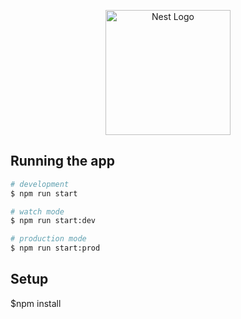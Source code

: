 <p align="center">
  <a href="http://nestjs.com/" target="blank"><img src="https://nestjs.com/img/logo-small.svg" width="200" alt="Nest Logo" /></a>
</p>


## Running the app

```bash
# development
$ npm run start

# watch mode
$ npm run start:dev

# production mode
$ npm run start:prod
```

## Setup

$npm install
